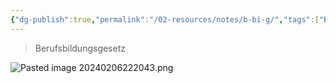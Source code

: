 ```yaml
---
{"dg-publish":true,"permalink":"/02-resources/notes/b-bi-g/","tags":["BBiG"],"noteIcon":"","updated":"2025-07-12T13:31:41.287+02:00"}
---
```


>Berufsbildungsgesetz

![Pasted image 20240206222043.png](/img/user/02%20-%20RESOURCES/Files/IMG/Pasted%20image%2020240206222043.png)